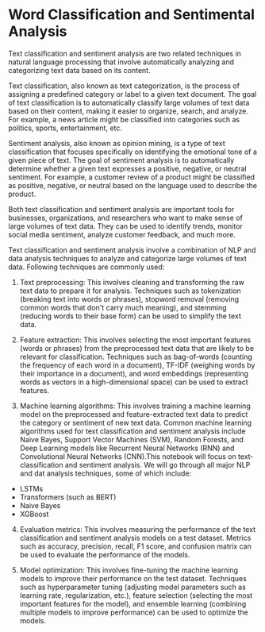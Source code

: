 # Word Classification and Sentimental Analysis

Text classification and sentiment analysis are two related techniques in natural language processing that involve automatically analyzing and categorizing text data based on its content.

Text classification, also known as text categorization, is the process of assigning a predefined category or label to a given text document. The goal of text classification is to automatically classify large volumes of text data based on their content, making it easier to organize, search, and analyze. For example, a news article might be classified into categories such as politics, sports, entertainment, etc.

Sentiment analysis, also known as opinion mining, is a type of text classification that focuses specifically on identifying the emotional tone of a given piece of text. The goal of sentiment analysis is to automatically determine whether a given text expresses a positive, negative, or neutral sentiment. For example, a customer review of a product might be classified as positive, negative, or neutral based on the language used to describe the product.

Both text classification and sentiment analysis are important tools for businesses, organizations, and researchers who want to make sense of large volumes of text data. They can be used to identify trends, monitor social media sentiment, analyze customer feedback, and much more.

Text classification and sentiment analysis involve a combination of NLP and data analysis techniques to analyze and categorize large volumes of text data. Following techniques are commonly used:

  1. Text preprocessing: This involves cleaning and transforming the raw text data to prepare it for analysis. Techniques such as tokenization (breaking text into words or phrases), stopword removal (removing common words that don't carry much meaning), and stemming (reducing words to their base form) can be used to simplify the text data.

  2. Feature extraction: This involves selecting the most important features (words or phrases) from the preprocessed text data that are likely to be relevant for classification. Techniques such as bag-of-words (counting the frequency of each word in a document), TF-IDF (weighing words by their importance in a document), and word embeddings (representing words as vectors in a high-dimensional space) can be used to extract features.

  3. Machine learning algorithms: This involves training a machine learning model on the preprocessed and feature-extracted text data to predict the category or sentiment of new text data. Common machine learning algorithms used for text classification and sentiment analysis include Naive Bayes, Support Vector Machines (SVM), Random Forests, and Deep Learning models like Recurrent Neural Networks (RNN) and Convolutional Neural Networks (CNN).This notebook will focus on text-classification and sentiment analysis. We will go through all major NLP and dat analysis techniques, some of which include:
  - LSTMs
  - Transformers (such as BERT)
  - Naive Bayes
  - XGBoost

  4. Evaluation metrics: This involves measuring the performance of the text classification and sentiment analysis models on a test dataset. Metrics such as accuracy, precision, recall, F1 score, and confusion matrix can be used to evaluate the performance of the models.

  5. Model optimization: This involves fine-tuning the machine learning models to improve their performance on the test dataset. Techniques such as hyperparameter tuning (adjusting model parameters such as learning rate, regularization, etc.), feature selection (selecting the most important features for the model), and ensemble learning (combining multiple models to improve performance) can be used to optimize the models.
